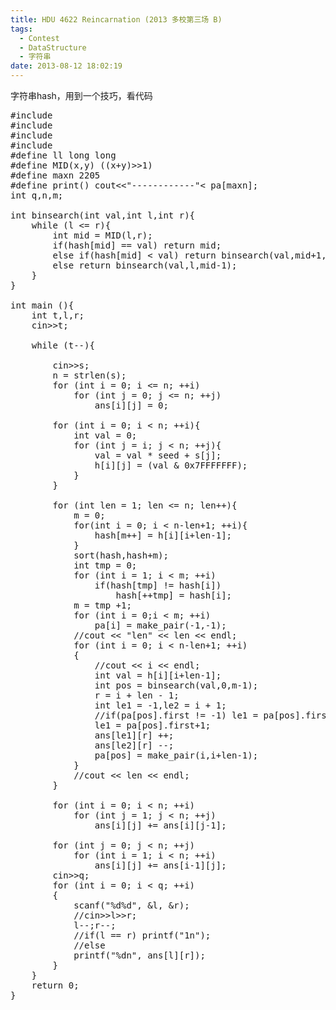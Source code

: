 ```yaml
---
title: HDU 4622 Reincarnation (2013 多校第三场 B)
tags:
  - Contest
  - DataStructure
  - 字符串
date: 2013-08-12 18:02:19
---
```


字符串hash，用到一个技巧，看代码

<pre class="brush:cpp">
#include <iostream>
#include <algorithm>
#include <cstdio>
#include <cstring>
#define ll long long
#define MID(x,y) ((x+y)>>1)
#define maxn 2205
#define print() cout<<"------------"<<endl
using namespace std;
char s[20005];
unsigned int hash[maxn],ans[maxn][maxn],h[maxn][maxn];
int seed=13;
pair<int,int> pa[maxn];
int q,n,m;

int binsearch(int val,int l,int r){
	while (l <= r){
		int mid = MID(l,r);
		if(hash[mid] == val) return mid;
		else if(hash[mid] < val) return binsearch(val,mid+1,r);
		else return binsearch(val,l,mid-1);
	}
}

int main (){
	int t,l,r;
	cin>>t;

	while (t--){

		cin>>s;
		n = strlen(s);
		for (int i = 0; i <= n; ++i)
			for (int j = 0; j <= n; ++j)
				ans[i][j] = 0;

		for (int i = 0; i < n; ++i){
			int val = 0;
			for (int j = i; j < n; ++j){
				val = val * seed + s[j];
				h[i][j] = (val & 0x7FFFFFFF);
			}
		}

		for (int len = 1; len <= n; len++){
			m = 0;
			for(int i = 0; i < n-len+1; ++i){
				hash[m++] = h[i][i+len-1];
			}
			sort(hash,hash+m);
			int tmp = 0;
			for (int i = 1; i < m; ++i)
				if(hash[tmp] != hash[i])
					hash[++tmp] = hash[i];
			m = tmp +1;
			for (int i = 0;i < m; ++i) 
				pa[i] = make_pair(-1,-1);
			//cout << "len" << len << endl;
			for (int i = 0; i < n-len+1; ++i)
			{
				//cout << i << endl;
				int val = h[i][i+len-1];
				int pos = binsearch(val,0,m-1);
				r = i + len - 1;
				int le1 = -1,le2 = i + 1;
				//if(pa[pos].first != -1) le1 = pa[pos].first;
				le1 = pa[pos].first+1;
				ans[le1][r] ++;
				ans[le2][r] --;
				pa[pos] = make_pair(i,i+len-1);	
			}
			//cout << len << endl;
		}

		for (int i = 0; i < n; ++i)
			for (int j = 1; j < n; ++j)
				ans[i][j] += ans[i][j-1];

		for (int j = 0; j < n; ++j)
			for (int i = 1; i < n; ++i)
				ans[i][j] += ans[i-1][j];	
		cin>>q;
		for (int i = 0; i < q; ++i)
		{
			scanf("%d%d", &l, &r);
			//cin>>l>>r;
			l--;r--;
			//if(l == r) printf("1n");
			//else 
			printf("%dn", ans[l][r]);	
		}
	}
	return 0;
}</pre>

	 